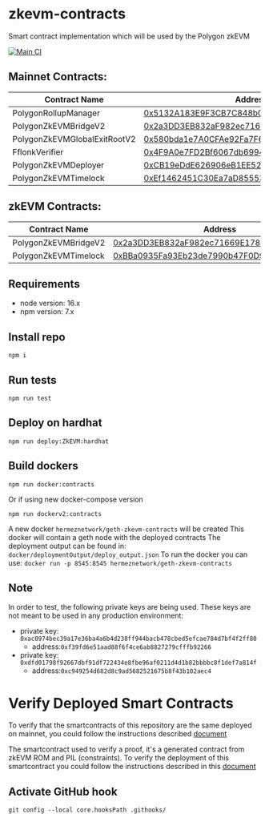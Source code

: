 # zkevm-contracts

Smart contract implementation which will be used by the Polygon zkEVM

[![Main CI](https://github.com/0xPolygonHermez/zkevm-contracts/actions/workflows/main.yml/badge.svg)](https://github.com/0xPolygonHermez/zkevm-contracts/actions/workflows/main.yml)

## Mainnet Contracts:

| Contract Name                | Address                                                                                                               |
| ---------------------------- | --------------------------------------------------------------------------------------------------------------------- |
| PolygonRollupManager         | [0x5132A183E9F3CB7C848b0AAC5Ae0c4f0491B7aB2](https://etherscan.io/address/0x5132A183E9F3CB7C848b0AAC5Ae0c4f0491B7aB2) |
| PolygonZkEVMBridgeV2         | [0x2a3DD3EB832aF982ec71669E178424b10Dca2EDe](https://etherscan.io/address/0x2a3DD3EB832aF982ec71669E178424b10Dca2EDe) |
| PolygonZkEVMGlobalExitRootV2 | [0x580bda1e7A0CFAe92Fa7F6c20A3794F169CE3CFb](https://etherscan.io/address/0x580bda1e7A0CFAe92Fa7F6c20A3794F169CE3CFb) |
| FflonkVerifier               | [0x4F9A0e7FD2Bf6067db6994CF12E4495Df938E6e9](https://etherscan.io/address/0x4F9A0e7FD2Bf6067db6994CF12E4495Df938E6e9) |
| PolygonZkEVMDeployer         | [0xCB19eDdE626906eB1EE52357a27F62dd519608C2](https://etherscan.io/address/0xCB19eDdE626906eB1EE52357a27F62dd519608C2) |
| PolygonZkEVMTimelock         | [0xEf1462451C30Ea7aD8555386226059Fe837CA4EF](https://etherscan.io/address/0xEf1462451C30Ea7aD8555386226059Fe837CA4EF) |

## zkEVM Contracts:

| Contract Name        | Address                                                                                                                        |
| -------------------- | ------------------------------------------------------------------------------------------------------------------------------ |
| PolygonZkEVMBridgeV2 | [0x2a3DD3EB832aF982ec71669E178424b10Dca2EDe](https://zkevm.polygonscan.com/address/0x2a3DD3EB832aF982ec71669E178424b10Dca2EDe) |
| PolygonZkEVMTimelock | [0xBBa0935Fa93Eb23de7990b47F0D96a8f75766d13](https://zkevm.polygonscan.com/address/0xBBa0935Fa93Eb23de7990b47F0D96a8f75766d13) |

## Requirements

-   node version: 16.x
-   npm version: 7.x

## Install repo

```
npm i
```

## Run tests

```
npm run test
```

## Deploy on hardhat

```
npm run deploy:ZkEVM:hardhat
```

## Build dockers

```
npm run docker:contracts
```

Or if using new docker-compose version

```
npm run dockerv2:contracts
```

A new docker `hermeznetwork/geth-zkevm-contracts` will be created
This docker will contain a geth node with the deployed contracts
The deployment output can be found in: `docker/deploymentOutput/deploy_output.json`
To run the docker you can use: `docker run -p 8545:8545 hermeznetwork/geth-zkevm-contracts`

## Note

In order to test, the following private keys are being used. These keys are not meant to be used in any production environment:

-   private key: `0xac0974bec39a17e36ba4a6b4d238ff944bacb478cbed5efcae784d7bf4f2ff80`
    -   address:`0xf39fd6e51aad88f6f4ce6ab8827279cfffb92266`
-   private key: `0xdfd01798f92667dbf91df722434e8fbe96af0211d4d1b82bbbbc8f1def7a814f`
    -   address:`0xc949254d682d8c9ad5682521675b8f43b102aec4`

# Verify Deployed Smart Contracts

To verify that the smartcontracts of this repository are the same deployed on mainnet, you could follow the instructions described [document](verifyMainnetDeployment/verifyDeployment.md)

The smartcontract used to verify a proof, it's a generated contract from zkEVM ROM and PIL (constraints). To verify the deployment of this smartcontract you could follow the instructions described in this [document](verifyMainnetDeployment/verifyMainnetProofVerifier.md)

## Activate GitHub hook

```
git config --local core.hooksPath .githooks/
```
